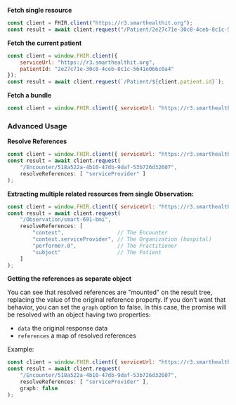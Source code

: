 

**Fetch single resource**
```js
const client = FHIR.client("https://r3.smarthealthit.org");
const result = await client.request("/Patient/2e27c71e-30c8-4ceb-8c1c-5641e066c0a4");
```

**Fetch the current patient**
```js
const client = window.FHIR.client({
    serviceUrl: "https://r3.smarthealthit.org",
    patientId: "2e27c71e-30c8-4ceb-8c1c-5641e066c0a4"
});
const result = await client.request(`/Patient/${client.patient.id}`);
```

**Fetch a bundle**
```js
const client = window.FHIR.client({ serviceUrl: "https://r3.smarthealthit.org" });
```

### Advanced Usage

**Resolve References**
```js
const client = window.FHIR.client({ serviceUrl: "https://r3.smarthealthit.org" });
const result = await client.request(
    "/Encounter/518a522a-4b10-47db-9daf-53b726d32607",
    resolveReferences: [ "serviceProvider" ]
);
```

**Extracting multiple related resources from single Observation:**
```js
const client = window.FHIR.client({ serviceUrl: "https://r3.smarthealthit.org" });
const result = await client.request(
    "/Observation/smart-691-bmi",
    resolveReferences: [
        "context",                 // The Encounter
        "context.serviceProvider", // The Organization (hospital)
        "performer.0",             // The Practitioner
        "subject"                  // The Patient
    ]
);
```

**Getting the references as separate object**

You can see that resolved references are "mounted" on the result tree, replacing
the value of the original reference property. If you don't want that behavior,
you can set the `graph` option to false. In this case, the promise will be
resolved with an object having two properties:
- `data` the original response data
- `references` a map of resolved references

Example:
```js
const client = window.FHIR.client({ serviceUrl: "https://r3.smarthealthit.org" });
const result = await client.request(
    "/Encounter/518a522a-4b10-47db-9daf-53b726d32607",
    resolveReferences: [ "serviceProvider" ],
    graph: false
);
```
